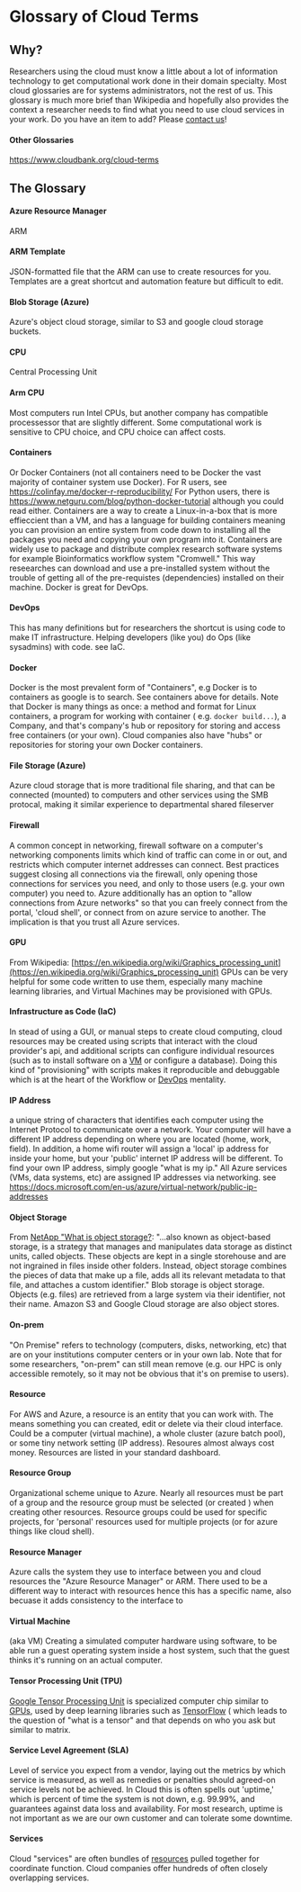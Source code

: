 # Glossary of Cloud Terms

## Why?

Researchers using the cloud must know a little about a lot of information technology to get computational work done in their domain specialty.   Most cloud glossaries are for systems administrators, not the rest of us.  This glossary is much more brief than Wikipedia and hopefully also provides the context a researcher needs to find what you need to use cloud services in your work.    Do you have an item to add? Please [contact us](contact.md)! 

#### Other Glossaries

https://www.cloudbank.org/cloud-terms

## The Glossary

#### Azure Resource Manager
ARM

#### ARM Template
JSON-formatted file that the ARM can use to create resources for you.  Templates are a great shortcut and automation feature but difficult to edit.

#### Blob Storage (Azure)
Azure's object cloud storage, similar to S3 and google cloud storage buckets.  

#### CPU
Central Processing Unit

#### Arm CPU
Most computers run Intel CPUs, but another company has compatible processessor that are slightly different.  Some computational work is sensitive to CPU choice, and CPU choice can affect costs.  

#### Containers
Or Docker Containers (not all containers need to be Docker the vast majority of container system use Docker).  For R users, see https://colinfay.me/docker-r-reproducibility/   For Python users, there is https://www.netguru.com/blog/python-docker-tutorial  although you could read either. 
Containers are a way to create a Linux-in-a-box that is more effieccient than a VM, and has a language for building containers meaning you can provision an entire system from code down to installing all the packages you need and copying your own program into it.   Containers are widely use to package and distribute complex research software systems for example Bioinformatics workflow system "Cromwell."  This way reseearches can download and use a pre-installed system without the trouble of getting all of the pre-requistes (dependencies) installed on their machine.   Docker is great for DevOps. 

#### DevOps
This has many definitions but for researchers the shortcut is using code to make IT infrastructure.  Helping developers (like you) do Ops (like sysadmins) with code.   see IaC.

#### Docker
Docker is the most prevalent form of "Containers", e.g Docker is to containers as google is to search.   See containers above for details.  Note that Docker is many things as once:  a method and format for Linux containers, a program for working with container ( e.g. `docker build...`), a Company, and that's company's hub or repository for storing and access free containers (or your own).    Cloud companies also have "hubs" or repositories for storing your own Docker containers.    

#### File Storage (Azure)
Azure cloud storage that is more traditional file sharing, and that can be connected (mounted) to computers and other services using the SMB protocal, making it similar experience to departmental shared fileserver

#### Firewall
A common concept in networking, firewall software on a computer's networking components limits which kind of traffic can come in or out, and restricts which computer internet addresses can connect. Best practices suggest closing all connections via the firewall, only opening those connections for services you need, and only to those users (e.g. your own computer) you need to. Azure additionally has an option to "allow connections from Azure networks" so that you can freely connect from the portal, 'cloud shell', or connect from on azure service to another.   The implication is that you trust all Azure services. 


#### GPU 
From Wikipedia: [https://en.wikipedia.org/wiki/Graphics_processing_unit](https://en.wikipedia.org/wiki/Graphics_processing_unit)  GPUs can be very helpful for some code written to use them, especially many machine learning libraries, and Virtual Machines may be provisioned with GPUs.  

#### Infrastructure as Code (IaC)
In stead of using a GUI, or manual steps to create cloud computing, cloud resources may be created using scripts that interact with the cloud provider's api, and additional scripts can configure individual resources (such as to install software on a [VM](#VM) or configure a database).   Doing this kind of "provisioning" with scripts makes it reproducible and debuggable which is at the heart of the Workflow or [DevOps](#DevOps) mentality. 

#### IP Address
a unique string of characters that identifies each computer using the Internet Protocol to communicate over a network.   Your computer will have a different IP address depending on where you are located (home, work, field).   In addition, a home wifi router will assign a 'local' ip address for inside your home, but your 'public' internet IP address will be different.  To find your own IP address, simply google "what is my ip."   All Azure services (VMs, data systems, etc) are assigned IP addresses via networking.  see https://docs.microsoft.com/en-us/azure/virtual-network/public-ip-addresses

 
#### Object Storage
From [NetApp "What is object storage?](https://www.netapp.com/data-storage/storagegrid/what-is-object-storage/):  "...also known as object-based storage, is a strategy that manages and manipulates data storage as distinct units, called objects. These objects are kept in a single storehouse and are not ingrained in files inside other folders. Instead, object storage combines the pieces of data that make up a file, adds all its relevant metadata to that file, and attaches a custom identifier." Blob storage is object storage.   Objects (e.g. files) are retrieved from a large system via their identifier, not their name.   Amazon S3 and Google Cloud storage are also object stores.  

#### On-prem
"On Premise" refers to technology (computers, disks, networking, etc) that are on your institutions computer centers or in your own lab.   Note that for some researchers, "on-prem" can still mean remove (e.g. our HPC is only accessible remotely, so it may not be obvious that it's on premise to users).  

#### Resource
For AWS and Azure, a resource is an entity that you can work with.  The means something you can created, edit or delete via their cloud interface.  Could be a computer (virtual machine), a whole cluster (azure batch pool), or some tiny network setting (IP address). Resoures almost always cost money.  Resources are listed in your standard dashboard.  

#### Resource Group
Organizational scheme unique to Azure.  Nearly all resources must be part of a group and the resource group must be selected (or created ) when creating other resources.   Resource groups could be used for specific projects, for 'personal' resources used for multiple projects (or for azure things like cloud shell).  

#### Resource Manager
Azure calls the system they use to interface between you and cloud resources the "Azure Resource Manager" or ARM.   There used to be a different way to interact with resources hence this has a specific name, also becuase it adds consistency to the interface to 

#### Virtual Machine
(aka VM) Creating a simulated computer hardware using software, to be able run a guest operating system inside a host system, such that the guest thinks it's running on an actual computer.

#### Tensor Processing Unit (TPU)
[Google Tensor Processing Unit](https://en.wikipedia.org/wiki/Tensor_Processing_Unit) is specialized computer chip similar to [GPUs](#gpu), used by deep learning libraries such as [TensorFlow](https://www.tensorflow.org/) ( which leads to the question of "what is a tensor" and that depends on who you ask but similar to matrix.  

#### Service Level Agreement (SLA)
Level of service you expect from a vendor, laying out the metrics by which service is measured, as well as remedies or penalties should agreed-on service levels not be achieved.  In Cloud this is often spells out 'uptime,' which is percent of time the system is not down, e.g. 99.99%, and guarantees against data loss and availability.   For most research, uptime is not important as we are our own customer and can tolerate some downtime.

#### Services
Cloud "services" are often bundles of [resources](#resource) pulled together for coordinate function.   Cloud companies offer hundreds of often closely overlapping services.   
